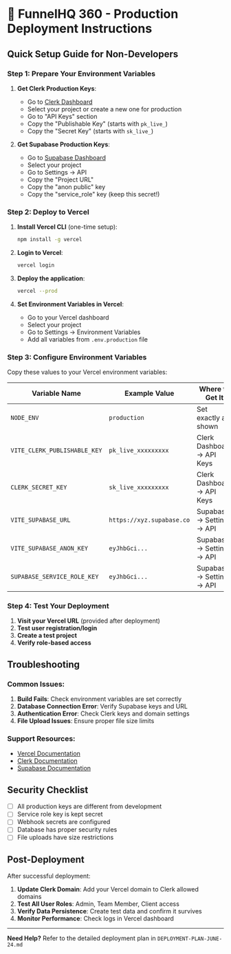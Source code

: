 # 🚀 FunnelHQ 360 - Production Deployment Instructions

## Quick Setup Guide for Non-Developers

### Step 1: Prepare Your Environment Variables

1. **Get Clerk Production Keys**:
   - Go to [Clerk Dashboard](https://dashboard.clerk.com)
   - Select your project or create a new one for production
   - Go to "API Keys" section
   - Copy the "Publishable Key" (starts with `pk_live_`)
   - Copy the "Secret Key" (starts with `sk_live_`)

2. **Get Supabase Production Keys**:
   - Go to [Supabase Dashboard](https://supabase.com/dashboard)
   - Select your project
   - Go to Settings → API
   - Copy the "Project URL" 
   - Copy the "anon public" key
   - Copy the "service_role" key (keep this secret!)

### Step 2: Deploy to Vercel

1. **Install Vercel CLI** (one-time setup):
   ```bash
   npm install -g vercel
   ```

2. **Login to Vercel**:
   ```bash
   vercel login
   ```

3. **Deploy the application**:
   ```bash
   vercel --prod
   ```

4. **Set Environment Variables in Vercel**:
   - Go to your Vercel dashboard
   - Select your project
   - Go to Settings → Environment Variables
   - Add all variables from `.env.production` file

### Step 3: Configure Environment Variables

Copy these values to your Vercel environment variables:

| Variable Name | Example Value | Where to Get It |
|---------------|---------------|-----------------|
| `NODE_ENV` | `production` | Set exactly as shown |
| `VITE_CLERK_PUBLISHABLE_KEY` | `pk_live_xxxxxxxxx` | Clerk Dashboard → API Keys |
| `CLERK_SECRET_KEY` | `sk_live_xxxxxxxxx` | Clerk Dashboard → API Keys |
| `VITE_SUPABASE_URL` | `https://xyz.supabase.co` | Supabase → Settings → API |
| `VITE_SUPABASE_ANON_KEY` | `eyJhbGci...` | Supabase → Settings → API |
| `SUPABASE_SERVICE_ROLE_KEY` | `eyJhbGci...` | Supabase → Settings → API |

### Step 4: Test Your Deployment

1. **Visit your Vercel URL** (provided after deployment)
2. **Test user registration/login**
3. **Create a test project**
4. **Verify role-based access**

## Troubleshooting

### Common Issues:

1. **Build Fails**: Check environment variables are set correctly
2. **Database Connection Error**: Verify Supabase keys and URL
3. **Authentication Error**: Check Clerk keys and domain settings
4. **File Upload Issues**: Ensure proper file size limits

### Support Resources:

- [Vercel Documentation](https://vercel.com/docs)
- [Clerk Documentation](https://clerk.com/docs)
- [Supabase Documentation](https://supabase.com/docs)

## Security Checklist

- [ ] All production keys are different from development
- [ ] Service role key is kept secret
- [ ] Webhook secrets are configured
- [ ] Database has proper security rules
- [ ] File uploads have size restrictions

## Post-Deployment

After successful deployment:

1. **Update Clerk Domain**: Add your Vercel domain to Clerk allowed domains
2. **Test All User Roles**: Admin, Team Member, Client access
3. **Verify Data Persistence**: Create test data and confirm it survives
4. **Monitor Performance**: Check logs in Vercel dashboard

---

**Need Help?** Refer to the detailed deployment plan in `DEPLOYMENT-PLAN-JUNE-24.md`